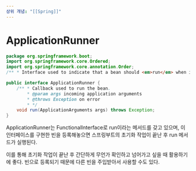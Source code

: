 ```yaml
---
상위 개념: "[[Spring]]"
---
```

# ApplicationRunner
```java
package org.springframework.boot; 
import org.springframework.core.Ordered;
import org.springframework.core.annotation.Order; 
/** * Interface used to indicate that a bean should <em>run</em> when it is contained within * a {@link SpringApplication}. Multiple {@link ApplicationRunner} beans can be defined * within the same application context and can be ordered using the {@link Ordered} * interface or {@link Order @Order} annotation. * * @author Phillip Webb * @since 1.3.0 * @see CommandLineRunner */ @FunctionalInterface 

public interface ApplicationRunner { 
	/** * Callback used to run the bean. 
		* @param args incoming application arguments 
		* @throws Exception on error 
		* */ 
	void run(ApplicationArguments args) throws Exception; 
}
```

ApplicationRunner는 FunctionalInterface로 run이라는 메서드를 갖고 있으며, 이 인터페이스를 구현한 빈을 등록해놓으면 스프링부트의 초기화 작업이 끝난 후 run 메서드가 실행된다.

이를 통해 초기화 작업이 끝난 후 간단하게 무언가 확인하고 넘어가고 싶을 때 활용하기에 좋다. 빈으로 등록되기 때문에 다른 빈을 주입받아서 사용할 수도 있다.


